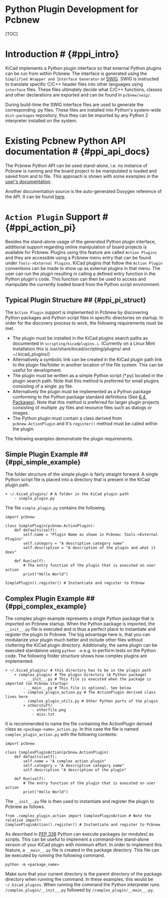 # Python Plugin Development for Pcbnew #

[TOC]

# Introduction # {#ppi_intro}
KiCad implements a Python plugin interface so that external Python plugins can
be run from within Pcbnew.  The interface is generated using the `Simplified
Wrapper and Interface Generator` or [SWIG](http://www.swig.org).  SWIG is
instructed to translate specific C/C++ header files into other languages using
`interface` files.  These files ultimately decide what C/C++ functions, classes
and other declarations are exported and can be found in `pcbnew/swig/`.

During build-time the SWIG interface files are used to generate the
corresponding .py files.  These files are installed into Python's system-wide
`dist-packages` repository, thus they can be imported by any Python 2
interpreter installed on the system.

# Existing Pcbnew Python API documentation # {#ppi_api_docs}
The Pcbnew Python API can be used stand-alone, i.e. no instance of Pcbnew is
running and the board project to be manipulated is loaded and saved from and to
file.  This approach is shown with some examples in the [user's
documentation](http://docs.kicad-pcb.org/stable/en/pcbnew.html#_kicad_scripting_reference).

Another documentation source is the auto-generated Doxygen reference of the
API. It can be found
[here](http://docs.kicad-pcb.org/doxygen-python/namespacepcbnew.html).

# `Action Plugin` Support # {#ppi_action_pi}
Besides the stand-alone usage of the generated Python plugin interface,
additional support regarding online manipulation of board projects is available
for Pcbnew.  Plugins using this feature are called `Action Plugins` and they are
accessible using a Pcbnew menu entry that can be found under `Tools->External
Plugins`.  KiCad plugins that follow the `Action Plugin` conventions can be made
to show up as external plugins in that menu.
The user can run the plugin resulting in calling a defined entry function in the
Python plugin's code.
This function can then be used to access and manipulate the currently loaded
board from the Python script environment.

## Typical Plugin Structure ## {#ppi_pi_struct}
The `Action Plugin` support is implemented in Pcbnew by discovering Python
packages and Python script files in specific directories on startup.
In order for the discovery process to work, the following requirements must be met.

* The plugin must be installed in the KiCad plugins search paths as documented
  in `scripting/kicadplugins.i`.
  (Currently on a Linux Mint Installation this is
  /usr/share/kicad/scripting/plugins/ and ~/.kicad_plugins/)
* Alternatively a symbolic link can be created in the KiCad plugin path link to
  the plugin file/folder in another location of the file system. This can be
  useful for development.
* The plugin must be written as a simple Python script (*.py) located in the
  plugin search path.  Note that this method is preferred for small plugins
  consisting of a single .py file.
* Alternatively the plugin must be implemented as a Python package conforming to
  the Python package standard definitions (See
  [6.4. Packages](https://docs.python.org/2/tutorial/modules.html#packages)).
  Note that this method is preferred for larger plugin projects consisting of
  multiple .py files and resource files such as dialogs or images.
* The Python plugin must contain a class derived from `pcbnew.ActionPlugin` and
  it's `register()` method must be called within the plugin.

The following examples demonstrate the plugin requirements.

## Simple Plugin Example ## {#ppi_simple_example}
The folder structure of the simple plugin is fairly straight forward.
A single Python script file is placed into a directory that is present in the
KiCad plugin path.

    + ~/.kicad_plugins/ # A folder in the KiCad plugin path
        - simple_plugin.py

The file `simple_plugin.py` contains the following.

    import pcbnew

    class SimplePlugin(pcbnew.ActionPlugin):
        def defaults(self):
            self.name = "Plugin Name as shown in Pcbnew: Tools->External Plugins"
            self.category = "A descriptive category name"
            self.description = "A description of the plugin and what it does"

        def Run(self):
            # The entry function of the plugin that is executed on user action
            print("Hello World")

    SimplePlugin().register() # Instantiate and register to Pcbnew

## Complex Plugin Example ## {#ppi_complex_example}
The complex plugin example represents a single Python package that is imported
on Pcbnew startup.  When the Python package is imported, the `__init__.py` file
is executed and is thus a perfect place to instantiate and register the plugin
to Pcbnew.
The big advantage here is, that you can modularize your plugin much better and
include other files without cluttering the KiCad plugin directory.
Additionally, the same plugin can be executed standalone using `python -m`
e.g. to perform tests on the Python code.
The following folder structure shows how complex plugins are implemented:

    + ~/.kicad_plugins/ # this directory has to be in the plugin path
        + complex_plugin/ # The plugin directory (A Python package)
            - __init__.py # This file is executed when the package is imported (on Pcbnew startup)
            - __main__.py # This file is optional. See below
            - complex_plugin_action.py # The ActionPlugin derived class lives here
            - complex_plugin_utils.py # Other Python parts of the plugin
            + otherstuff/
                - otherfile.png
                - misc.txt

It is recommended to name the file containing the ActionPlugin derived class as
`<package-name>_action.py`.
In this case the file is named `complex_plugin_action.py` with the following
contents:

    import pcbnew

    class ComplexPluginAction(pcbnew.ActionPlugin)
        def defaults(self):
            self.name = "A complex action plugin"
            self.category = "A descriptive category name"
            self.description "A description of the plugin"

        def Run(self):
            # The entry function of the plugin that is executed on user action
            print("Hello World")

The `__init__.py` file is then used to instantiate and register the plugin to
Pcbnew as follows.

    from .complex_plugin_action import ComplexPluginAction # Note the relative import!
    ComplexPluginAction().register() # Instantiate and register to Pcbnew

As described in [PEP 338](https://www.python.org/dev/peps/pep-0338/) Python can
execute packages (or modules) as scripts.  This can be useful to implement a
command-line stand-alone version of your KiCad plugin with minimum effort.
In order to implement this feature, a `__main__.py` file is created in the
package directory.
This file can be executed by running the following command.

    python -m <package_name>

Make sure that your current directory is the parent directory of the package
directory when running the command.
In these examples, this would be `~/.kicad_plugins`.
When running the command the Python interpreter runs
`/complex_plugin/__init__.py` followed by `/complex_plugin/__main__.py`.


